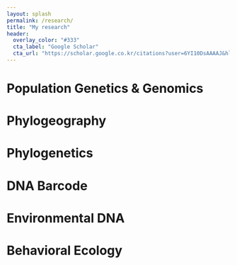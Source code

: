 ```yaml
---
layout: splash
permalink: /research/
title: "My research"
header:
  overlay_color: "#333"
  cta_label: "Google Scholar"
  cta_url: "https://scholar.google.co.kr/citations?user=6YI10DsAAAAJ&hl=ko&citsig=AMstHGTSawJmZHtOz56F0IvSSQ5_q43pNg"
---
```

# Population Genetics & Genomics


# Phylogeography
# Phylogenetics
# DNA Barcode
# Environmental DNA
# Behavioral Ecology

